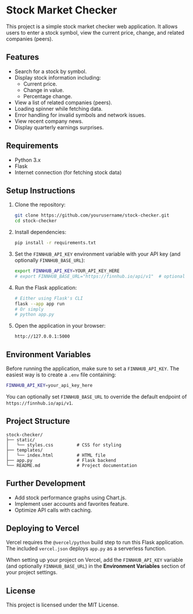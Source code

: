 # Stock Market Checker

This project is a simple stock market checker web application. It allows users to enter a stock symbol, view the current price, change, and related companies (peers).

## Features
- Search for a stock by symbol.
- Display stock information including:
  - Current price.
  - Change in value.
  - Percentage change.
- View a list of related companies (peers).
- Loading spinner while fetching data.
- Error handling for invalid symbols and network issues.
- View recent company news.
- Display quarterly earnings surprises.

## Requirements
- Python 3.x
- Flask
- Internet connection (for fetching stock data)

## Setup Instructions
1. Clone the repository:
   ```bash
   git clone https://github.com/yourusername/stock-checker.git
   cd stock-checker
   ```
2. Install dependencies:
   ```bash
   pip install -r requirements.txt
   ```
3. Set the `FINNHUB_API_KEY` environment variable with your API key (and optionally
   `FINNHUB_BASE_URL`):
   ```bash
   export FINNHUB_API_KEY=YOUR_API_KEY_HERE
   # export FINNHUB_BASE_URL="https://finnhub.io/api/v1"  # optional
   ```
4. Run the Flask application:
   ```bash
   # Either using Flask's CLI
   flask --app app run
   # Or simply
   # python app.py
   ```
5. Open the application in your browser:
   ```
   http://127.0.0.1:5000
   ```

## Environment Variables

Before running the application, make sure to set a `FINNHUB_API_KEY`. The easiest way is to create a `.env` file containing:

```bash
FINNHUB_API_KEY=your_api_key_here
```

You can optionally set `FINNHUB_BASE_URL` to override the default endpoint of `https://finnhub.io/api/v1`.

## Project Structure
```
stock-checker/
├── static/
│   └── styles.css         # CSS for styling
├── templates/
│   └── index.html         # HTML file
├── app.py                 # Flask backend
└── README.md              # Project documentation
```

## Further Development
- Add stock performance graphs using Chart.js.
- Implement user accounts and favorites feature.
- Optimize API calls with caching.

## Deploying to Vercel
Vercel requires the `@vercel/python` build step to run this Flask application.
The included `vercel.json` deploys `app.py` as a serverless function.

When setting up your project on Vercel, add the `FINNHUB_API_KEY` variable
(and optionally `FINNHUB_BASE_URL`) in the **Environment Variables** section
of your project settings.

## License
This project is licensed under the MIT License.
